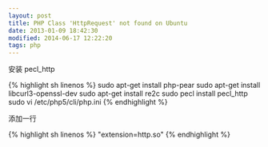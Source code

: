 ```yaml
---
layout: post
title: PHP Class 'HttpRequest' not found on Ubuntu
date: 2013-01-09 18:42:30
modified: 2014-06-17 12:22:20
tags: php
---
```


安装 pecl_http

{% highlight sh linenos %}
sudo apt-get install php-pear
sudo apt-get install libcurl3-openssl-dev
sudo apt-get install re2c
sudo pecl install pecl_http
sudo vi /etc/php5/cli/php.ini
{% endhighlight %}

添加一行

{% highlight sh linenos %}
"extension=http.so"
{% endhighlight %}